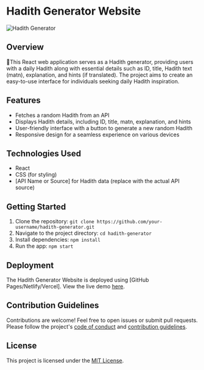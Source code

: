 
# Hadith Generator Website

![Hadith Generator](url-to-your-project-image)

## Overview
🌙This React web application serves as a Hadith generator, providing users with a daily Hadith along with essential details such as ID, title, Hadith text (matn), explanation, and hints (if translated). The project aims to create an easy-to-use interface for individuals seeking daily Hadith inspiration.

## Features
- Fetches a random Hadith from an API
- Displays Hadith details, including ID, title, matn, explanation, and hints
- User-friendly interface with a button to generate a new random Hadith
- Responsive design for a seamless experience on various devices

## Technologies Used
- React
- CSS (for styling)
- [API Name or Source] for Hadith data (replace with the actual API source)

## Getting Started
1. Clone the repository: `git clone https://github.com/your-username/hadith-generator.git`
2. Navigate to the project directory: `cd hadith-generator`
3. Install dependencies: `npm install`
4. Run the app: `npm start`

## Deployment
The Hadith Generator Website is deployed using [GitHub Pages/Netlify/Vercel]. View the live demo [here](link-to-live-demo).

## Contribution Guidelines
Contributions are welcome! Feel free to open issues or submit pull requests. Please follow the project's [code of conduct](link-to-code-of-conduct) and [contribution guidelines](link-to-contribution-guidelines).

## License
This project is licensed under the [MIT License](link-to-license).



